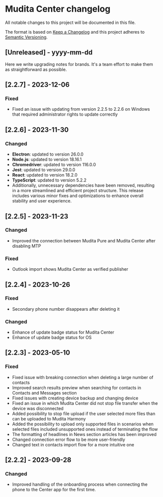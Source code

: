 # Mudita Center changelog

All notable changes to this project will be documented in this file.

The format is based on [Keep a Changelog](http://keepachangelog.com/)
and this project adheres to [Semantic Versioning](http://semver.org/).

## [Unreleased] - yyyy-mm-dd

Here we write upgrading notes for brands. It's a team effort to make them as
straightforward as possible.

## [2.2.7] - 2023-12-06

### Fixed

- Fixed an issue with updating from version 2.2.5 to 2.2.6 on Windows that required administrator rights to update correctly

## [2.2.6] - 2023-11-30

### Changed

- **Electron**: updated to version 26.0.0
- **Node.js**: updated to version 18.16.1
- **Chromedriver**: updated to version 116.0.0
- **Jest**: updated to version 29.0.0
- **React**: updated to version 18.2.0
- **TypeScript**: updated to version 5.2.2
- Additionally, unnecessary dependencies have been removed, resulting in a more streamlined and efficient project structure. This release includes various minor fixes and optimizations to enhance overall stability and user experience.

## [2.2.5] - 2023-11-23

### Changed

- Improved the connection between Mudita Pure and Mudita Center after disabling MTP

### Fixed

- Outlook import shows Mudita Center as verified publisher


## [2.2.4] - 2023-10-26

### Fixed

- Secondary phone number disappears after deleting it

### Changed

- Enhance of update badge status for Mudita Center
- Enhance of update badge status for OS

## [2.2.3] - 2023-05-10

### Fixed

- Fixed issue with breaking connection when deleting a large number of contacts
- Improved search results preview when searching for contacts in Contacts and Messages section
- Fixed issues with creating device backup and changing device
- Fixed an issue in which Mudita Center did not stop file transfer when the device was disconnected
- Added possibility to stop file upload if the user selected more files than can be uploaded to Mudita Harmony
- Added the possibility to upload only supported files in scenarios when selected files included unsupported ones instead of terminating the flow
- The formatting of headlines in News section articles has been improved
- Changed connection error flow to be more user-friendly
- Changed text in contacts import flow for a more intuitive one

## [2.2.2] - 2023-09-28

### Changed

- Improved handling of the onboarding process when connecting the phone to the Center app for the first time.
